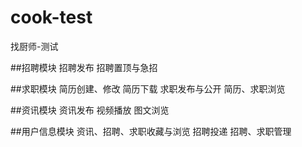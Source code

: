 # cook-test
找厨师-测试


##招聘模块
招聘发布
招聘置顶与急招


##求职模块
简历创建、修改
简历下载
求职发布与公开
简历、求职浏览


##资讯模块
资讯发布
视频播放
图文浏览

##用户信息模块
资讯、招聘、求职收藏与浏览
招聘投递
招聘、求职管理
